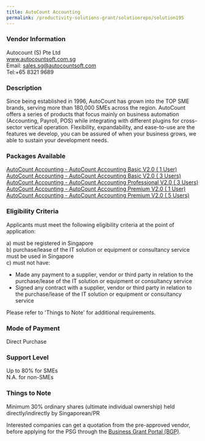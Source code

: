 ```yaml
---
title: AutoCount Accounting
permalink: /productivity-solutions-grant/solutionrepo/solution195
---
```


### Vendor Information
Autocount (S) Pte Ltd<br>www.autocountsoft.com.sg<br>Email: sales.sg@autocountsoft.com<br>Tel:+65 8321 9689

### Description

Since being established in 1996, AutoCount has grown into the TOP SME brands, serving more than 180,000 SMEs across the region. AutoCount offers a series of products that focus mainly on business automation (Accounting, Payroll, POS) while integrating with different plugins for cross-sector vertical operation. Flexibility, expandability, and ease-to-use are the features we develop, you can be assured of when your business grows, we able to sustain your development needs.


### Packages Available

<a href='https://www.gobusiness.gov.sg/images/psg/AutoCount_20200013_Annex_3_20200625142956_Part_12.pdf' target='_blank'>AutoCount Accounting - AutoCount Accounting Basic V2.0 ( 1 User)</a>
<a href='https://www.gobusiness.gov.sg/images/psg/AutoCount_20200013_Annex_3_20200625142956_Part_3.pdf' target='_blank'>AutoCount Accounting - AutoCount Accounting Basic V2.0 ( 3 Users)</a>
<a href='https://www.gobusiness.gov.sg/images/psg/AutoCount_20200013_Annex_3_20200625142956_Part_4.pdf' target='_blank'>AutoCount Accounting - AutoCount Accounting Professional V2.0 ( 3 Users)</a>
<a href='https://www.gobusiness.gov.sg/images/psg/AutoCount_20200013_Annex_3_20200625142956_Part_5.pdf' target='_blank'>AutoCount Accounting - AutoCount Accounting Premium V2.0 ( 1 User)</a>
<a href='https://www.gobusiness.gov.sg/images/psg/AutoCount_20200013_Annex_3_20200625142956_Part_6.pdf' target='_blank'>AutoCount Accounting - AutoCount Accounting Premium V2.0 ( 5 Users)</a>

### Eligibility Criteria

Applicants must meet the following eligibility criteria at the point of application:

a) must be registered in Singapore <br>
b) purchase/lease of the IT solution or equipment or consultancy service must be used in Singapore <br>
c) must not have:
- Made any payment to a supplier, vendor or third party in relation to the purchase/lease of the IT solution or equipment or consultancy service
- Signed any contract with a supplier, vendor or third party in relation to the purchase/lease of the IT solution or equipment or consultancy service

Please refer to 'Things to Note' for additional requirements.

### Mode of Payment
Direct Purchase

### Support Level
Up to 80% for SMEs <br>
N.A. for non-SMEs

### Things to Note
Minimum 30% ordinary shares (ultimate individual ownership) held directly/indirectly by Singaporean/PR

Interested companies can get a quotation from the pre-approved vendor, before applying for the PSG through the <a target='_blank' href='https://www.businessgrants.gov.sg/'>Business Grant Portal (BGP)</a>.
